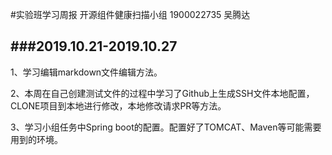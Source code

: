 #实验班学习周报
开源组件健康扫描小组   1900022735   吴腾达

###2019.10.21-2019.10.27
---

1、学习编辑markdown文件编辑方法。

2、本周在自己创建测试文件的过程中学习了Github上生成SSH文件本地配置，CLONE项目到本地进行修改，本地修改请求PR等方法。

3、学习小组任务中Spring boot的配置。配置好了TOMCAT、Maven等可能需要用到的环境。



